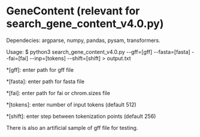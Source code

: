 # GeneContent (relevant for search_gene_content_v4.0.py)
Dependecies: argparse, numpy, pandas, pysam, transformers.

Usage: $ python3 search_gene_content_v4.0.py --gff=[gff] --fasta=[fasta] --fai=[fai] --inp=[tokens] --shift=[shift] > output.txt

*[gff]: enter path for gff file

*[fasta]: enter path for fasta file

*[fai]: enter path for fai or chrom.sizes file

*[tokens]: enter number of input tokens (default 512)

*[shift]: enter step between tokenization points (default 256)

There is also an artificial sample of gff file for testing.
